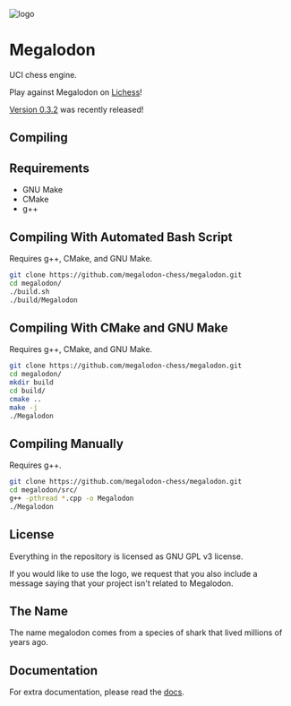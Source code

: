 ![logo](https://raw.githubusercontent.com/megalodon-chess/megalodon/main/logo/logo_widescreen_light.png)

# Megalodon

UCI chess engine.

Play against Megalodon on [Lichess][lichess]!

[Version 0.3.2][latest] was recently released!

## Compiling

## Requirements

* GNU Make
* CMake
* g++

## Compiling With Automated Bash Script

Requires g++, CMake, and GNU Make.

``` bash
git clone https://github.com/megalodon-chess/megalodon.git
cd megalodon/
./build.sh
./build/Megalodon
```

## Compiling With CMake and GNU Make

Requires g++, CMake, and GNU Make.

``` bash
git clone https://github.com/megalodon-chess/megalodon.git
cd megalodon/
mkdir build
cd build/
cmake ..
make -j
./Megalodon
```

## Compiling Manually

Requires g++.

``` bash
git clone https://github.com/megalodon-chess/megalodon.git
cd megalodon/src/
g++ -pthread *.cpp -o Megalodon
./Megalodon
```

## License

Everything in the repository is licensed as GNU GPL v3 license.

If you would like to use the logo, we request that you also include a message
saying that your project isn't related to Megalodon.

## The Name

The name megalodon comes from a species of shark that lived millions of years ago.

## Documentation

For extra documentation, please read the [docs][docs].

[lichess]: https://lichess.org/@/megalodon-chess
[docs]: https://megalodon-chess.github.io/megalodon/
[latest]: https://github.com/megalodon-chess/megalodon/releases/latest
